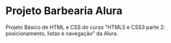 # Projeto Barbearia Alura
Projeto Básico de HTML e CSS do curso "HTML5 e CSS3 parte 2: posicionamento, listas e navegação" da Alura.
